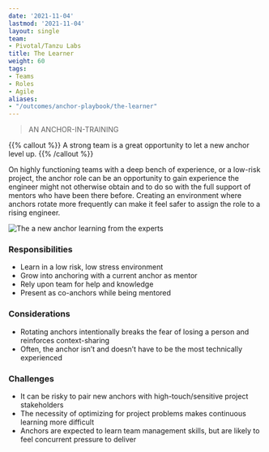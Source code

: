 ```yaml
---
date: '2021-11-04'
lastmod: '2021-11-04'
layout: single
team:
- Pivotal/Tanzu Labs
title: The Learner
weight: 60
tags:
- Teams
- Roles
- Agile
aliases:
- "/outcomes/anchor-playbook/the-learner"
---
```

> AN ANCHOR-IN-TRAINING

{{% callout %}}
A strong team is a great opportunity to let a new anchor level up.
{{% /callout %}}

On highly functioning teams with a deep bench of experience, or a low-risk project, the anchor role can be an opportunity to gain experience the engineer might not otherwise obtain and to do so with the full support of mentors who have been there before. Creating an environment where anchors rotate more frequently can make it feel safer to assign the role to a rising engineer.

![The a new anchor learning from the experts](/learningpaths/anchor-playbook/images/meeting2.jpg)

### Responsibilities
- Learn in a low risk, low stress environment
- Grow into anchoring with a current anchor as mentor
- Rely upon team for help and knowledge
- Present as co-anchors while being mentored

### Considerations
- Rotating anchors intentionally breaks the fear of losing a person and reinforces context-sharing
- Often, the anchor isn’t and doesn’t have to be the most technically experienced

### Challenges
- It can be risky to pair new anchors with high-touch/sensitive project stakeholders
- The necessity of optimizing for project problems makes continuous learning more difficult
- Anchors are expected to learn team management skills, but are likely to feel concurrent pressure to deliver
